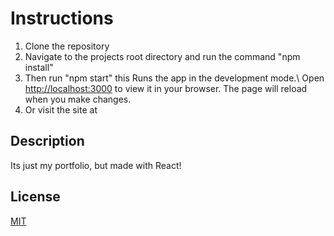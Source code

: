 # Instructions
1) Clone the repository
2) Navigate to the projects root directory and run the command "npm install"
3) Then run "npm start" this Runs the app in the development mode.\ Open [http://localhost:3000](http://localhost:3000) to view it in your browser. The page will reload when you make changes.
4) Or visit the site at 

## Description
Its just my portfolio, but made with React!

## License
[MIT](https://github.com/elijohnson565/React-Portfolio/blob/main/LICENSE)
